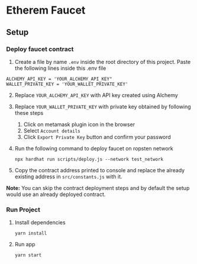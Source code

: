 # Etherem Faucet

## Setup

### Deploy faucet contract

1. Create a file by name `.env` inside the root directory of this project. Paste the following lines inside this .env file

```
ALCHEMY_API_KEY = 'YOUR_ALCHEMY_API_KEY"
WALLET_PRIVATE_KEY = 'YOUR_WALLET_PRIVATE_KEY'
```

2. Replace `YOUR_ALCHEMY_API_KEY` with API key created using Alchemy

3. Replace `YOUR_WALLET_PRIVATE_KEY` with private key obtained by following these steps
    
    1. Click on metamask plugin icon in the browser
    2. Select `Account details`
    3. Click `Export Private Key` button and confirm your password

4. Run the following command to deploy faucet on ropsten network

    `npx hardhat run scripts/deploy.js --network test_network`

5. Copy the contract address printed to console and replace the already existing address in `src/constants.js` with it.

**Note:** You can skip the contract deployment steps and by default the setup would use an already deployed contract.

### Run Project

1. Install dependencies

    `yarn install`

2. Run app

    `yarn start`